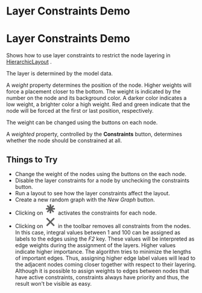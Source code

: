 <!--
 //////////////////////////////////////////////////////////////////////////////
 // @license
 // This file is part of yFiles for HTML 2.6.0.3.
 // Use is subject to license terms.
 //
 // Copyright (c) 2000-2024 by yWorks GmbH, Vor dem Kreuzberg 28,
 // 72070 Tuebingen, Germany. All rights reserved.
 //
 //////////////////////////////////////////////////////////////////////////////
-->
# Layer Constraints Demo

# Layer Constraints Demo

Shows how to use layer constraints to restrict the node layering in [HierarchicLayout](https://docs.yworks.com/yfileshtml/#/api/HierarchicLayout) .

The layer is determined by the model data.

A _weight_ property determines the position of the node. Higher weights will force a placement closer to the bottom. The weight is indicated by the number on the node and its background color. A darker color indicates a low weight, a brighter color a high weight. Red and green indicate that the node will be forced at the first or last position, respectively.

The weight can be changed using the buttons on each node.

A _weighted_ property, controlled by the **Constraints** button, determines whether the node should be constrained at all.

## Things to Try

- Change the weight of the nodes using the buttons on the each node.
- Disable the layer constraints for a node by unchecking the constraints button.
- Run a layout to see how the layer constraints affect the layout.
- Create a new random graph with the _New Graph_ button.
- Clicking on ![](../../resources/icons/star-16.svg) activates the constraints for each node.
- Clicking on ![](../../resources/icons/delete2-16.svg) in the toolbar removes all constraints from the nodes. In this case, integral values between 1 and 100 can be assigned as labels to the edges using the _F2_ key. These values will be interpreted as edge weights during the assignment of the layers. Higher values indicate higher importance. The algorithm tries to minimize the lengths of important edges. Thus, assigning higher edge label values will lead to the adjacent nodes coming closer together with respect to their layering. Although it is possible to assign weights to edges between nodes that have active constraints, constraints always have priority and thus, the result won't be visible as easy.
